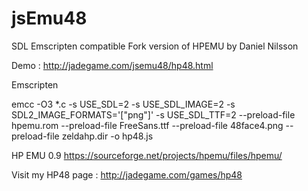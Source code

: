 # jsEmu48
SDL Emscripten compatible Fork version of HPEMU by Daniel Nilsson

Demo : http://jadegame.com/jsemu48/hp48.html



Emscripten 

emcc -O3 *.c -s USE_SDL=2 -s USE_SDL_IMAGE=2 -s SDL2_IMAGE_FORMATS='["png"]' -s USE_SDL_TTF=2 --preload-file hpemu.rom --preload-file FreeSans.ttf --preload-file 48face4.png --preload-file zeldahp.dir -o hp48.js



HP EMU 0.9
https://sourceforge.net/projects/hpemu/files/hpemu/


Visit my HP48 page : http://jadegame.com/games/hp48
